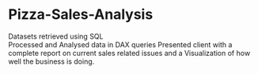 # Pizza-Sales-Analysis
Datasets retrieved using SQL  
Processed and Analysed data in DAX queries 
Presented client with a complete report on current sales related issues and a Visualization of how well the business is doing.
